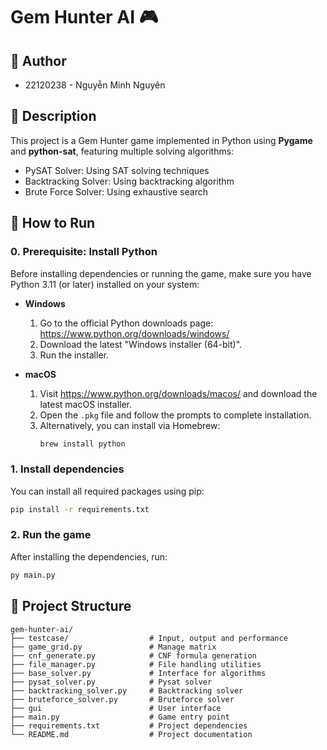 # Gem Hunter AI 🎮

## 👥 Author
- 22120238 - Nguyễn Minh Nguyên

## 📜 Description
This project is a Gem Hunter game implemented in Python using **Pygame** and **python-sat**, featuring multiple solving algorithms:
- PySAT Solver: Using SAT solving techniques
- Backtracking Solver: Using backtracking algorithm
- Brute Force Solver: Using exhaustive search

## 🚀 How to Run
### 0. Prerequisite: Install Python

Before installing dependencies or running the game, make sure you have Python 3.11 (or later) installed on your system:

- **Windows**  
  1. Go to the official Python downloads page: https://www.python.org/downloads/windows/
  2. Download the latest "Windows installer (64-bit)".
  3. Run the installer.

- **macOS**  
  1. Visit https://www.python.org/downloads/macos/ and download the latest macOS installer.
  2. Open the `.pkg` file and follow the prompts to complete installation.  
  3. Alternatively, you can install via Homebrew:  
     ```bash
     brew install python
     ```

### 1. Install dependencies
You can install all required packages using pip:

```bash
pip install -r requirements.txt
``` 

### 2. Run the game
After installing the dependencies, run:
```bash
py main.py
``` 

## 📁 Project Structure
```
gem-hunter-ai/
├── testcase/                  # Input, output and performance
├── game_grid.py               # Manage matrix
├── cnf_generate.py            # CNF formula generation
├── file_manager.py            # File handling utilities
├── base_solver.py             # Interface for algorithms
├── pysat_solver.py            # Pysat solver
├── backtracking_solver.py     # Backtracking solver
├── bruteforce_solver.py       # Bruteforce solver
├── gui                        # User interface
├── main.py                    # Game entry point
├── requirements.txt           # Project dependencies
└── README.md                  # Project documentation
```